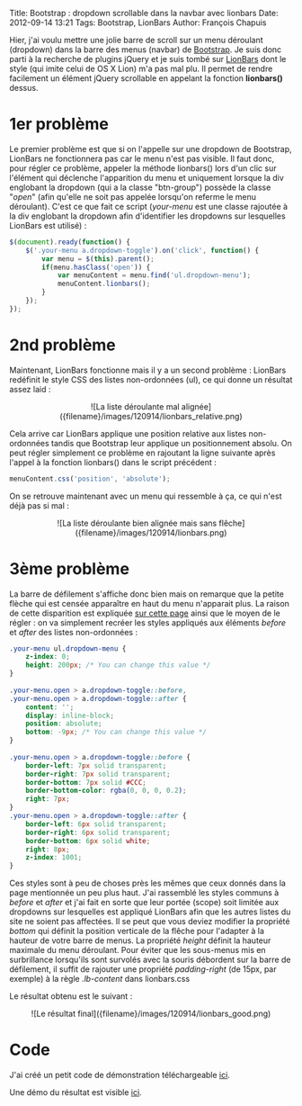 Title: Bootstrap : dropdown scrollable dans la navbar avec lionbars
Date: 2012-09-14 13:21
Tags: Bootstrap, LionBars
Author: François Chapuis

Hier, j'ai voulu mettre une jolie barre de scroll sur un menu déroulant (dropdown) dans la barre des menus (navbar) de [Bootstrap](http://twitter.github.com/bootstrap/). Je suis donc parti à la recherche de plugins jQuery et je suis tombé sur [LionBars](https://github.com/Charuru/lionbars) dont le style (qui imite celui de OS X Lion) m'a pas mal plu. Il permet de rendre facilement un élément jQuery scrollable en appelant la fonction **lionbars()** dessus.

1er problème
============

Le premier problème est que si on l'appelle sur une dropdown de Bootstrap, LionBars ne fonctionnera pas car le menu n'est pas visible. Il faut donc, pour régler ce problème, appeler la méthode lionbars() lors d'un clic sur l'élément qui déclenche l'apparition du menu et uniquement lorsque la div englobant la dropdown (qui a la classe "btn-group") possède la classe "*open*" (afin qu'elle ne soit pas appelée lorsqu'on referme le menu déroulant). C'est ce que fait ce script (*your-menu* est une classe rajoutée à la div englobant la dropdown afin d'identifier les dropdowns sur lesquelles LionBars est utilisé) :

~~~javascript
$(document).ready(function() {
    $('.your-menu a.dropdown-toggle').on('click', function() {
        var menu = $(this).parent();
        if(menu.hasClass('open')) {
            var menuContent = menu.find('ul.dropdown-menu');
            menuContent.lionbars();
        }
    });
});
~~~

2nd problème
============

Maintenant, LionBars fonctionne mais il y a un second problème : LionBars redéfinit le style CSS des listes non-ordonnées (ul), ce qui donne un résultat assez laid :

<center>![La liste déroulante mal alignée]({filename}/images/120914/lionbars_relative.png)</center>

Cela arrive car LionBars applique une position relative aux listes non-ordonnées tandis que Bootstrap leur applique un positionnement absolu. On peut régler simplement ce problème en rajoutant la ligne suivante après l'appel à la fonction lionbars() dans le script précédent :

~~~javascript
menuContent.css('position', 'absolute');
~~~

On se retrouve maintenant avec un menu qui ressemble à ça, ce qui n'est déjà pas si mal :

<center>![La liste déroulante bien alignée mais sans flêche]({filename}/images/120914/lionbars.png)</center>

3ème problème
=============

La barre de défilement s'affiche donc bien mais on remarque que la petite flèche qui est censée apparaître en haut du menu n'apparait plus. La raison de cette disparition est expliquée [sur cette page](http://www.eichefam.net/?p=4395) ainsi que le moyen de le régler : on va simplement recréer les styles appliqués aux éléments *before* et *after* des listes non-ordonnées :

~~~css
.your-menu ul.dropdown-menu {
    z-index: 0;
    height: 200px; /* You can change this value */
}
     
.your-menu.open > a.dropdown-toggle::before,
.your-menu.open > a.dropdown-toggle::after {
    content: '';
    display: inline-block;
    position: absolute;
    bottom: -9px; /* You can change this value */
}
     
.your-menu.open > a.dropdown-toggle::before {
    border-left: 7px solid transparent;
    border-right: 7px solid transparent;
    border-bottom: 7px solid #CCC;
    border-bottom-color: rgba(0, 0, 0, 0.2);
    right: 7px;
}
.your-menu.open > a.dropdown-toggle::after {
    border-left: 6px solid transparent;
    border-right: 6px solid transparent;
    border-bottom: 6px solid white;
    right: 8px;
    z-index: 1001;
}
~~~

Ces styles sont à peu de choses près les mêmes que ceux donnés dans la page mentionnée un peu plus haut. J'ai rassemblé les styles communs à *before* et *after* et j'ai fait en sorte que leur portée (scope) soit limitée aux dropdowns sur lesquelles est appliqué LionBars afin que les autres listes du site ne soient pas affectées. Il se peut que vous deviez modifier la propriété *bottom* qui définit la position verticale de la flêche pour l'adapter à la hauteur de votre barre de menus. La propriété *height* définit la hauteur maximale du menu déroulant. Pour éviter que les sous-menus mis en surbrillance lorsqu'ils sont survolés avec la souris débordent sur la barre de défilement, il suffit de rajouter une propriété *padding-right* (de 15px, par exemple) à la règle *.lb-content* dans lionbars.css

Le résultat obtenu est le suivant :

<center>![Le résultat final]({filename}/images/120914/lionbars_good.png)</center>

Code
====

J'ai créé un petit code de démonstration téléchargeable [ici]({filename}/resources/120914/scrollable_dropdown.zip).

Une démo du résultat est visible [ici]({filename}/resources/120914/scrollable_dropdown/index.html).
